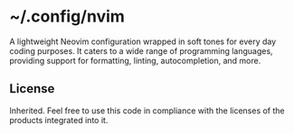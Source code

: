 # ~/.config/nvim

A lightweight Neovim configuration wrapped in soft tones for every day coding
purposes. It caters to a wide range of programming languages, providing support for
formatting, linting, autocompletion, and more.

## License

Inherited. Feel free to use this code in compliance with the licenses of the products
integrated into it.

